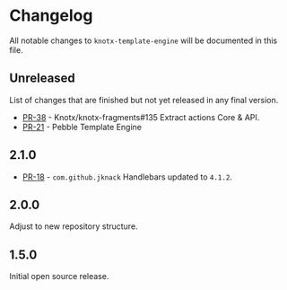 # Changelog
All notable changes to `knotx-template-engine` will be documented in this file.

## Unreleased
List of changes that are finished but not yet released in any final version.
- [PR-38](https://github.com/Knotx/knotx-template-engine/pull/38) - Knotx/knotx-fragments#135 Extract actions Core & API.
- [PR-21](https://github.com/Knotx/knotx-template-engine/pull/21) - Pebble Template Engine

## 2.1.0
- [PR-18](https://github.com/Knotx/knotx-template-engine/pull/18) - `com.github.jknack` Handlebars updated to `4.1.2`.

## 2.0.0
Adjust to new repository structure.

## 1.5.0
Initial open source release.
